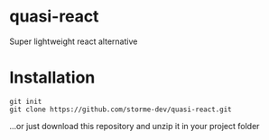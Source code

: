 # quasi-react
Super lightweight react alternative

# Installation
```
git init
git clone https://github.com/storme-dev/quasi-react.git
```

...or just download this repository and unzip it in your project folder
